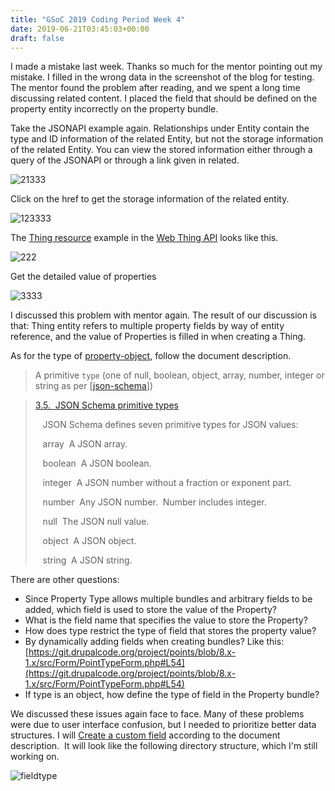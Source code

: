 ```yaml
---
title: "GSoC 2019 Coding Period Week 4"
date: 2019-06-21T03:45:03+00:00
draft: false 
---
```


[//]: # ( UUID: 4bdd07c1-97c9-4336-97f2-3b05f0b2c6b6 )
[//]: # ( Title: GSoC 2019 Coding Period Week 4 )
[//]: # ( Created: 2019-06-21T03:45:03+00:00 )

I made a mistake last week. Thanks so much for the mentor pointing out my mistake. I filled in the wrong data in the screenshot of the blog for testing. The mentor found the problem after reading, and we spent a long time discussing related content. I placed the field that should be defined on the property entity incorrectly on the property bundle.

Take the JSONAPI example again. Relationships under Entity contain the type and ID information of the related Entity, but not the storage information of the related Entity. You can view the stored information either through a query of the JSONAPI or through a link given in related.

![21333](/images/1233.png)

Click on the href to get the storage information of the related entity.

![123333](/images/1222.png)

The [Thing resource](https://iot.mozilla.org/wot/#thing-resource) example in the [Web Thing API](https://iot.mozilla.org/wot) looks like this.

![222](/images/222_0.png)

Get the detailed value of properties

![3333](/images/3333.png)

I discussed this problem with mentor again. The result of our discussion is that: Thing entity refers to multiple property fields by way of entity reference, and the value of Properties is filled in when creating a Thing.

As for the type of [property-object](https://iot.mozilla.org/wot/#property-object), follow the document description.

> A primitive `type` (one of null, boolean, object, array, number, integer or string as per [[json-schema](https://iot.mozilla.org/wot/#bib-json-schema)])

> [3.5.  JSON Schema primitive types](https://tools.ietf.org/html/draft-zyp-json-schema-04#section-3.5)
>
>    JSON Schema defines seven primitive types for JSON values:
>
>    array  A JSON array.
>
>    boolean  A JSON boolean.
>
>    integer  A JSON number without a fraction or exponent part.
>
>    number  Any JSON number.  Number includes integer.
>
>    null  The JSON null value.
>
>    object  A JSON object.
>
>    string  A JSON string.

There are other questions:

- Since Property Type allows multiple bundles and arbitrary fields to be added, which field is used to store the value of the Property?
- What is the field name that specifies the value to store the Property?
- How does type restrict the type of field that stores the property value?
- By dynamically adding fields when creating bundles? Like this: [https://git.drupalcode.org/project/points/blob/8.x-1.x/src/Form/PointTypeForm.php#L54](https://git.drupalcode.org/project/points/blob/8.x-1.x/src/Form/PointTypeForm.php#L54)
- If type is an object, how define the type of field in the Property bundle?

We discussed these issues again face to face. Many of these problems were due to user interface confusion, but I needed to prioritize better data structures. I will [Create a custom field](https://www.drupal.org/docs/8/creating-custom-modules/creating-custom-field-types-widgets-and-formatters/overview-creating) according to the document description.  It will look like the following directory structure, which I'm still working on.

![fieldtype](/images/010101.png)